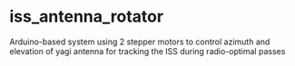 # iss_antenna_rotator
Arduino-based system using 2 stepper motors to control azimuth and elevation of yagi antenna for tracking the ISS during radio-optimal passes
